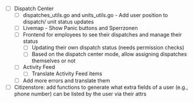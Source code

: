 - [ ] Dispatch Center
    - [ ] dispatches_utils.go and units_utils.go - Add user position to dispatch/ unit status updates
    - [ ] Livemap - Show Panic buttons and Sperrzonen
    - [ ] Frontend for employees to see their dispatches and manage their status
        - [ ] Updating their own dispatch status (needs permission checks)
        - [ ] Based on the dispatch center mode, allow assigning dispatches themselves or not
    - [ ] Activity Feed
        - [ ] Translate Activity Feed items
    - [ ] Add more errors and translate them
- [ ] Citizenstore: add functions to generate what extra fields of a user (e.g., phone number) can be listed by the user via their attrs
